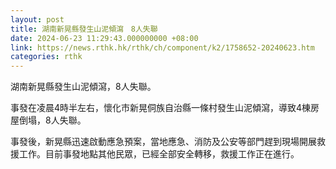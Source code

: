 ```yaml
---
layout: post
title: 湖南新晃縣發生山泥傾瀉　8人失聯
date: 2024-06-23 11:29:43.000000000 +08:00
link: https://news.rthk.hk/rthk/ch/component/k2/1758652-20240623.htm
categories: rthk
---
```


湖南新晃縣發生山泥傾瀉，8人失聯。

事發在凌晨4時半左右，懷化市新晃侗族自治縣一條村發生山泥傾瀉，導致4棟房屋倒塌，8人失聯。

事發後，新晃縣迅速啟動應急預案，當地應急、消防及公安等部門趕到現場開展救援工作。目前事發地點其他民眾，已經全部安全轉移，救援工作正在進行。
